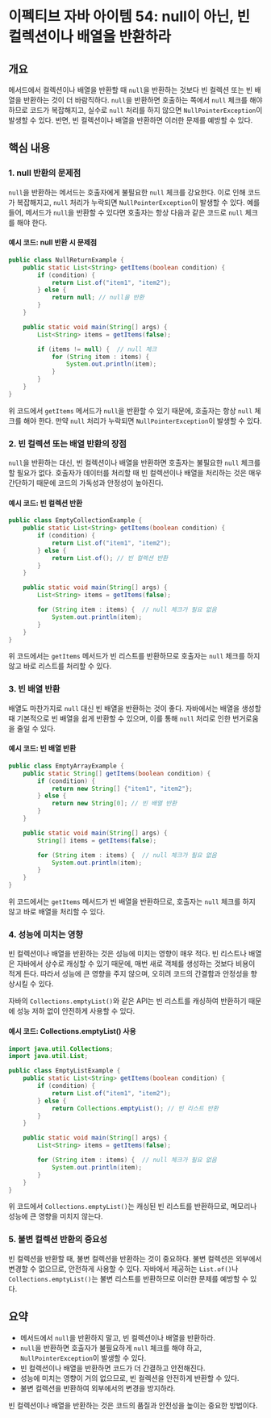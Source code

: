 
# 이펙티브 자바 아이템 54: null이 아닌, 빈 컬렉션이나 배열을 반환하라

## 개요
메서드에서 컬렉션이나 배열을 반환할 때 `null`을 반환하는 것보다 빈 컬렉션 또는 빈 배열을 반환하는 것이 더 바람직하다. `null`을 반환하면 호출하는 쪽에서 `null` 체크를 해야 하므로 코드가 복잡해지고, 실수로 `null` 처리를 하지 않으면 `NullPointerException`이 발생할 수 있다. 반면, 빈 컬렉션이나 배열을 반환하면 이러한 문제를 예방할 수 있다.

## 핵심 내용

### 1. null 반환의 문제점
`null`을 반환하는 메서드는 호출자에게 불필요한 `null` 체크를 강요한다. 이로 인해 코드가 복잡해지고, `null` 처리가 누락되면 `NullPointerException`이 발생할 수 있다. 예를 들어, 메서드가 `null`을 반환할 수 있다면 호출자는 항상 다음과 같은 코드로 `null` 체크를 해야 한다.

#### 예시 코드: null 반환 시 문제점

```java
public class NullReturnExample {
    public static List<String> getItems(boolean condition) {
        if (condition) {
            return List.of("item1", "item2");
        } else {
            return null; // null을 반환
        }
    }

    public static void main(String[] args) {
        List<String> items = getItems(false);

        if (items != null) {  // null 체크
            for (String item : items) {
                System.out.println(item);
            }
        }
    }
}
```

위 코드에서 `getItems` 메서드가 `null`을 반환할 수 있기 때문에, 호출자는 항상 `null` 체크를 해야 한다. 만약 `null` 처리가 누락되면 `NullPointerException`이 발생할 수 있다.

### 2. 빈 컬렉션 또는 배열 반환의 장점
`null`을 반환하는 대신, 빈 컬렉션이나 배열을 반환하면 호출자는 불필요한 `null` 체크를 할 필요가 없다. 호출자가 데이터를 처리할 때 빈 컬렉션이나 배열을 처리하는 것은 매우 간단하기 때문에 코드의 가독성과 안정성이 높아진다.

#### 예시 코드: 빈 컬렉션 반환

```java
public class EmptyCollectionExample {
    public static List<String> getItems(boolean condition) {
        if (condition) {
            return List.of("item1", "item2");
        } else {
            return List.of(); // 빈 컬렉션 반환
        }
    }

    public static void main(String[] args) {
        List<String> items = getItems(false);

        for (String item : items) {  // null 체크가 필요 없음
            System.out.println(item);
        }
    }
}
```

위 코드에서는 `getItems` 메서드가 빈 리스트를 반환하므로 호출자는 `null` 체크를 하지 않고 바로 리스트를 처리할 수 있다.

### 3. 빈 배열 반환
배열도 마찬가지로 `null` 대신 빈 배열을 반환하는 것이 좋다. 자바에서는 배열을 생성할 때 기본적으로 빈 배열을 쉽게 반환할 수 있으며, 이를 통해 `null` 처리로 인한 번거로움을 줄일 수 있다.

#### 예시 코드: 빈 배열 반환

```java
public class EmptyArrayExample {
    public static String[] getItems(boolean condition) {
        if (condition) {
            return new String[] {"item1", "item2"};
        } else {
            return new String[0]; // 빈 배열 반환
        }
    }

    public static void main(String[] args) {
        String[] items = getItems(false);

        for (String item : items) {  // null 체크가 필요 없음
            System.out.println(item);
        }
    }
}
```

위 코드에서는 `getItems` 메서드가 빈 배열을 반환하므로, 호출자는 `null` 체크를 하지 않고 바로 배열을 처리할 수 있다.

### 4. 성능에 미치는 영향
빈 컬렉션이나 배열을 반환하는 것은 성능에 미치는 영향이 매우 적다. 빈 리스트나 배열은 자바에서 상수로 캐싱할 수 있기 때문에, 매번 새로 객체를 생성하는 것보다 비용이 적게 든다. 따라서 성능에 큰 영향을 주지 않으며, 오히려 코드의 간결함과 안정성을 향상시킬 수 있다.

자바의 `Collections.emptyList()`와 같은 API는 빈 리스트를 캐싱하여 반환하기 때문에 성능 저하 없이 안전하게 사용할 수 있다.

#### 예시 코드: Collections.emptyList() 사용

```java
import java.util.Collections;
import java.util.List;

public class EmptyListExample {
    public static List<String> getItems(boolean condition) {
        if (condition) {
            return List.of("item1", "item2");
        } else {
            return Collections.emptyList(); // 빈 리스트 반환
        }
    }

    public static void main(String[] args) {
        List<String> items = getItems(false);

        for (String item : items) {  // null 체크가 필요 없음
            System.out.println(item);
        }
    }
}
```

위 코드에서 `Collections.emptyList()`는 캐싱된 빈 리스트를 반환하므로, 메모리나 성능에 큰 영향을 미치지 않는다.

### 5. 불변 컬렉션 반환의 중요성
빈 컬렉션을 반환할 때, 불변 컬렉션을 반환하는 것이 중요하다. 불변 컬렉션은 외부에서 변경할 수 없으므로, 안전하게 사용할 수 있다. 자바에서 제공하는 `List.of()`나 `Collections.emptyList()`는 불변 리스트를 반환하므로 이러한 문제를 예방할 수 있다.

## 요약
- 메서드에서 `null`을 반환하지 말고, 빈 컬렉션이나 배열을 반환하라.
- `null`을 반환하면 호출자가 불필요하게 `null` 체크를 해야 하고, `NullPointerException`이 발생할 수 있다.
- 빈 컬렉션이나 배열을 반환하면 코드가 더 간결하고 안전해진다.
- 성능에 미치는 영향이 거의 없으므로, 빈 컬렉션을 안전하게 반환할 수 있다.
- 불변 컬렉션을 반환하여 외부에서의 변경을 방지하라.

빈 컬렉션이나 배열을 반환하는 것은 코드의 품질과 안전성을 높이는 중요한 방법이다.
